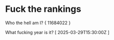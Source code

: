 # Fuck the rankings

Who the hell am I?
{ 11684022 }

What fucking year is it?
[ 2025-03-29T15:30:00Z ]
